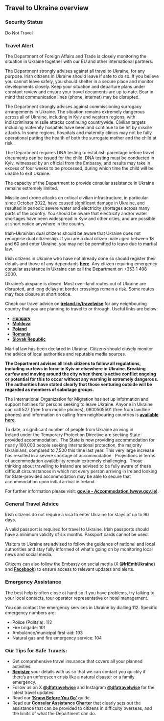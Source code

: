 ## Travel to Ukraine overview

### **Security Status**

Do Not Travel

### **Travel Alert**

The Department of Foreign Affairs and Trade is closely monitoring the situation in Ukraine together with our EU and other international partners.

The Department strongly advises against all travel to Ukraine, for any purpose. Irish citizens in Ukraine should leave if safe to do so. If you believe you cannot leave safely, you should shelter in a secure place and monitor developments closely. Keep your situation and departure plans under constant review and ensure your travel documents are up to date. Bear in mind that communication lines (phone, internet) may be disrupted.

The Department strongly advises against commissioning surrogacy arrangements in Ukraine. The situation remains extremely dangerous across all of Ukraine, including in Kyiv and western regions, with indiscriminate missile attacks continuing countrywide. Civilian targets including maternity hospitals have been and continue to be hit by missile attacks. In some regions, hospitals and maternity clinics may not be fully operational putting the health of both the surrogate mother and the child at risk.

The Department requires DNA testing to establish parentage before travel documents can be issued for the child. DNA testing must be conducted in Kyiv, witnessed by an official from the Embassy, and results may take in excess of four weeks to be processed, during which time the child will be unable to exit Ukraine.

The capacity of the Department to provide consular assistance in Ukraine remains extremely limited.

Missile and drone attacks on critical civilian infrastructure, in particular since October 2022, have caused significant damage in Ukraine, and resulted in periodic severe water and electricity shortages across many parts of the country. You should be aware that electricity and/or water shortages have been widespread in Kyiv and other cities, and are possible at short notice anywhere in the country.

Irish-Ukrainian dual citizens should be aware that Ukraine does not recognise dual citizenship. If you are a dual citizen male aged between 18 and 60 and enter Ukraine, you may not be permitted to leave due to martial law.

Irish citizens in Ukraine who have not already done so should register their details and those of any dependants [**here**](/en/dfa/overseas-travel/citizens-registration/). Any citizen requiring emergency consular assistance in Ukraine can call the Department on +353 1 408 2000.

Ukraine’s airspace is closed. Most over-land routes out of Ukraine are disrupted, and long delays at border crossings remain a risk. Some routes may face closure at short notice.

Check our travel advice on [**ireland.ie/travelwise**](https://www.ireland.ie/travelwise) for any neighbouring country that you are planning to travel to or through. Useful links are below:

* [**Hungary**](/en/dfa/overseas-travel/advice/hungary/)
* [**Moldova**](/en/dfa/overseas-travel/advice/moldova/)
* [**Poland**](/en/dfa/overseas-travel/advice/poland/)
* [**Romania**](/en/dfa/overseas-travel/advice/romania/)
* [**Slovak Republic**](/en/dfa/overseas-travel/advice/slovak-republic-slovakia/)

Martial law has been declared in Ukraine. Citizens should closely monitor the advice of local authorities and reputable media sources.

**The Department advises all Irish citizens to follow all regulations, including curfews in force in Kyiv or elsewhere in Ukraine. Breaking curfew and moving around the city when there is active conflict ongoing or potential for this to occur without any warning is extremely dangerous.  The authorities have stated clearly that those venturing outside will be regarded as members of sabotage groups.**

The International Organization for Migration has set up information and support hotlines for persons seeking to leave Ukraine. Anyone in Ukraine can call 527 (free from mobile phones), 0800505501 (free from landline phones) and information on calling from neighbouring countries is [**available here**](https://www.iom.int/iom-hotlines-persons-fleeing-ukraine).

To date, a significant number of people from Ukraine arriving in Ireland under the Temporary Protection Directive are seeking State-provided accommodation.  The State is now providing accommodation for nearly 100,000 people seeking international protection, the majority Ukrainians, compared to 7,500 this time last year. This very large increase has resulted in a severe shortage of accommodation.  Projections in terms of accommodation availability remain extremely challenging.  Those thinking about travelling to Ireland are advised to be fully aware of these difficult circumstances in which not every person arriving in Ireland looking for State-provided accommodation may be able to secure that accommodation upon initial arrival in Ireland.

For further information please visit: [**gov.ie - Accommodation (www.gov.ie)**](https://www.gov.ie/en/publication/62512-accommodation/).

### **General Travel Advice**

Irish citizens do not require a visa to enter Ukraine for stays of up to 90 days.

A valid passport is required for travel to Ukraine. Irish passports should have a minimum validity of six months. Passport cards cannot be used.

Visitors to Ukraine are advised to follow the guidance of national and local authorities and stay fully informed of what's going on by monitoring local news and social media.

Citizens can also follow the Embassy on social media (X [**@IrlEmbUkraine**](https://twitter.com/IrlEmbUkraine)) and [**Facebook**](https://www.facebook.com/IrlEmbUkraine)) to ensure access to relevant updates and alerts.

### **Emergency Assistance**

The best help is often close at hand so if you have problems, try talking to your local contacts, tour operator representative or hotel management.

You can contact the emergency services in Ukraine by dialling 112. Specific emergency numbers are:

* Police (Politsia): 112
* Fire brigade: 101
* Ambulance/municipal first-aid: 103
* Natural gas and fire emergency service: 104

### **Our Tips for Safe Travels:**

* Get comprehensive travel insurance that covers all your planned activities.
* [**Register**](https://www.ireland.ie/en/dfa/overseas-travel/citizens-registration/) your details with us so that we can contact you quickly if there’s an unforeseen crisis like a natural disaster or a family emergency.
* Follow us on X [**@dfatravelwise**](https://www.twitter.com/DFATravelWise) and Instagram [**@dfatravelwise**](https://www.instagram.com/dfatravelwise/) for the latest travel updates.
* Read our [**‘Know Before You Go’**](https://www.ireland.ie/en/dfa/overseas-travel/know-before-you-go-/) guide.
* Read our [**Consular Assistance Charter**](https://www.ireland.ie/en/dfa/overseas-travel/assistance-abroad/consular-assistance-charter/) that clearly sets out the assistance that can be provided to citizens in difficulty overseas, and the limits of what the Department can do.